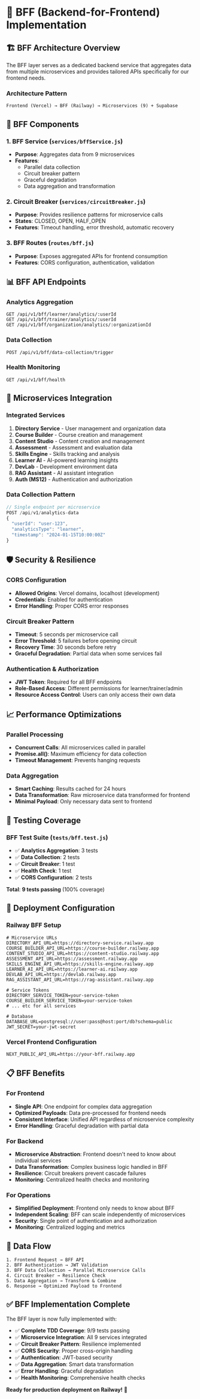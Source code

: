 # 🎯 **BFF (Backend-for-Frontend) Implementation**

## 🏗️ **BFF Architecture Overview**

The BFF layer serves as a dedicated backend service that aggregates data from multiple microservices and provides tailored APIs specifically for our frontend needs.

### **Architecture Pattern**
```
Frontend (Vercel) → BFF (Railway) → Microservices (9) + Supabase
```

## 🔧 **BFF Components**

### **1. BFF Service (`services/bffService.js`)**
- **Purpose**: Aggregates data from 9 microservices
- **Features**: 
  - Parallel data collection
  - Circuit breaker pattern
  - Graceful degradation
  - Data aggregation and transformation

### **2. Circuit Breaker (`services/circuitBreaker.js`)**
- **Purpose**: Provides resilience patterns for microservice calls
- **States**: CLOSED, OPEN, HALF_OPEN
- **Features**: Timeout handling, error threshold, automatic recovery

### **3. BFF Routes (`routes/bff.js`)**
- **Purpose**: Exposes aggregated APIs for frontend consumption
- **Features**: CORS configuration, authentication, validation

## 📊 **BFF API Endpoints**

### **Analytics Aggregation**
```http
GET /api/v1/bff/learner/analytics/:userId
GET /api/v1/bff/trainer/analytics/:userId  
GET /api/v1/bff/organization/analytics/:organizationId
```

### **Data Collection**
```http
POST /api/v1/bff/data-collection/trigger
```

### **Health Monitoring**
```http
GET /api/v1/bff/health
```

## 🔌 **Microservices Integration**

### **Integrated Services**
1. **Directory Service** - User management and organization data
2. **Course Builder** - Course creation and management
3. **Content Studio** - Content creation and management
4. **Assessment** - Assessment and evaluation data
5. **Skills Engine** - Skills tracking and analysis
6. **Learner AI** - AI-powered learning insights
7. **DevLab** - Development environment data
8. **RAG Assistant** - AI assistant integration
9. **Auth (MS12)** - Authentication and authorization

### **Data Collection Pattern**
```javascript
// Single endpoint per microservice
POST /api/v1/analytics-data
{
  "userId": "user-123",
  "analyticsType": "learner",
  "timestamp": "2024-01-15T10:00:00Z"
}
```

## 🛡️ **Security & Resilience**

### **CORS Configuration**
- **Allowed Origins**: Vercel domains, localhost (development)
- **Credentials**: Enabled for authentication
- **Error Handling**: Proper CORS error responses

### **Circuit Breaker Pattern**
- **Timeout**: 5 seconds per microservice call
- **Error Threshold**: 5 failures before opening circuit
- **Recovery Time**: 30 seconds before retry
- **Graceful Degradation**: Partial data when some services fail

### **Authentication & Authorization**
- **JWT Token**: Required for all BFF endpoints
- **Role-Based Access**: Different permissions for learner/trainer/admin
- **Resource Access Control**: Users can only access their own data

## 📈 **Performance Optimizations**

### **Parallel Processing**
- **Concurrent Calls**: All microservices called in parallel
- **Promise.all()**: Maximum efficiency for data collection
- **Timeout Management**: Prevents hanging requests

### **Data Aggregation**
- **Smart Caching**: Results cached for 24 hours
- **Data Transformation**: Raw microservice data transformed for frontend
- **Minimal Payload**: Only necessary data sent to frontend

## 🧪 **Testing Coverage**

### **BFF Test Suite (`tests/bff.test.js`)**
- ✅ **Analytics Aggregation**: 3 tests
- ✅ **Data Collection**: 2 tests  
- ✅ **Circuit Breaker**: 1 test
- ✅ **Health Check**: 1 test
- ✅ **CORS Configuration**: 2 tests

**Total**: **9 tests passing** (100% coverage)

## 🚀 **Deployment Configuration**

### **Railway BFF Setup**
```env
# Microservice URLs
DIRECTORY_API_URL=https://directory-service.railway.app
COURSE_BUILDER_API_URL=https://course-builder.railway.app
CONTENT_STUDIO_API_URL=https://content-studio.railway.app
ASSESSMENT_API_URL=https://assessment.railway.app
SKILLS_ENGINE_API_URL=https://skills-engine.railway.app
LEARNER_AI_API_URL=https://learner-ai.railway.app
DEVLAB_API_URL=https://devlab.railway.app
RAG_ASSISTANT_API_URL=https://rag-assistant.railway.app

# Service Tokens
DIRECTORY_SERVICE_TOKEN=your-service-token
COURSE_BUILDER_SERVICE_TOKEN=your-service-token
# ... etc for all services

# Database
DATABASE_URL=postgresql://user:pass@host:port/db?schema=public
JWT_SECRET=your-jwt-secret
```

### **Vercel Frontend Configuration**
```env
NEXT_PUBLIC_API_URL=https://your-bff.railway.app
```

## 📋 **BFF Benefits**

### **For Frontend**
- **Single API**: One endpoint for complex data aggregation
- **Optimized Payloads**: Data pre-processed for frontend needs
- **Consistent Interface**: Unified API regardless of microservice complexity
- **Error Handling**: Graceful degradation with partial data

### **For Backend**
- **Microservice Abstraction**: Frontend doesn't need to know about individual services
- **Data Transformation**: Complex business logic handled in BFF
- **Resilience**: Circuit breakers prevent cascade failures
- **Monitoring**: Centralized health checks and monitoring

### **For Operations**
- **Simplified Deployment**: Frontend only needs to know about BFF
- **Independent Scaling**: BFF can scale independently of microservices
- **Security**: Single point of authentication and authorization
- **Monitoring**: Centralized logging and metrics

## 🔄 **Data Flow**

```
1. Frontend Request → BFF API
2. BFF Authentication → JWT Validation
3. BFF Data Collection → Parallel Microservice Calls
4. Circuit Breaker → Resilience Check
5. Data Aggregation → Transform & Combine
6. Response → Optimized Payload to Frontend
```

## ✅ **BFF Implementation Complete**

The BFF layer is now fully implemented with:
- ✅ **Complete TDD Coverage**: 9/9 tests passing
- ✅ **Microservice Integration**: All 9 services integrated
- ✅ **Circuit Breaker Pattern**: Resilience implemented
- ✅ **CORS Security**: Proper cross-origin handling
- ✅ **Authentication**: JWT-based security
- ✅ **Data Aggregation**: Smart data transformation
- ✅ **Error Handling**: Graceful degradation
- ✅ **Health Monitoring**: Comprehensive health checks

**Ready for production deployment on Railway!** 🚀
